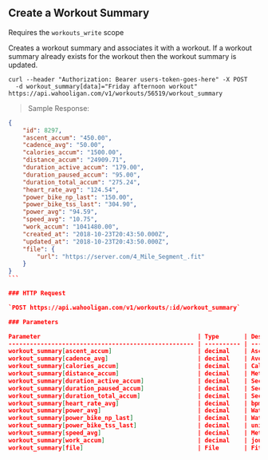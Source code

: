## Create a Workout Summary

Requires the `workouts_write` scope

Creates a workout summary and associates it with a workout. If a workout summary already exists for the workout then the workout summary is updated.

```shell
curl --header "Authorization: Bearer users-token-goes-here" -X POST
  -d workout_summary[data]="Friday afternoon workout" https://api.wahooligan.com/v1/workouts/56519/workout_summary
```

> Sample Response:

``````json
{
    "id": 8297,
    "ascent_accum": "450.00",
    "cadence_avg": "50.00",
    "calories_accum": "1500.00",
    "distance_accum": "24909.71",
    "duration_active_accum": "179.00",
    "duration_paused_accum": "95.00",
    "duration_total_accum": "275.24",
    "heart_rate_avg": "124.54",
    "power_bike_np_last": "150.00",
    "power_bike_tss_last": "304.90",
    "power_avg": "94.59",
    "speed_avg": "10.75",
    "work_accum": "1041480.00",
    "created_at": "2018-10-23T20:43:50.000Z",
    "updated_at": "2018-10-23T20:43:50.000Z",
    "file": {
        "url": "https://server.com/4_Mile_Segment_.fit"
    }
}
```

### HTTP Request

`POST https://api.wahooligan.com/v1/workouts/:id/workout_summary`

### Parameters

Parameter                                            | Type       | Description
---------------------------------------------------- | ---------- | -----------
workout_summary[ascent_accum]                        | decimal    | Ascent in meters
workout_summary[cadence_avg]                         | decimal    | Average rotations per minute
workout_summary[calories_accum]                      | decimal    | Calories (kCal)
workout_summary[distance_accum]                      | decimal    | Meters
workout_summary[duration_active_accum]               | decimal    | Seconds
workout_summary[duration_paused_accum]               | decimal    | Seconds
workout_summary[duration_total_accum]                | decimal    | Seconds
workout_summary[heart_rate_avg]                      | decimal    | bpm
workout_summary[power_avg]                           | decimal    | Watts
workout_summary[power_bike_np_last]                  | decimal    | Watts
workout_summary[power_bike_tss_last]                 | decimal    | unitless
workout_summary[speed_avg]                           | decimal    | Meters/Sec
workout_summary[work_accum]                          | decimal    | joules
workout_summary[file]                                | File       | Fit file

